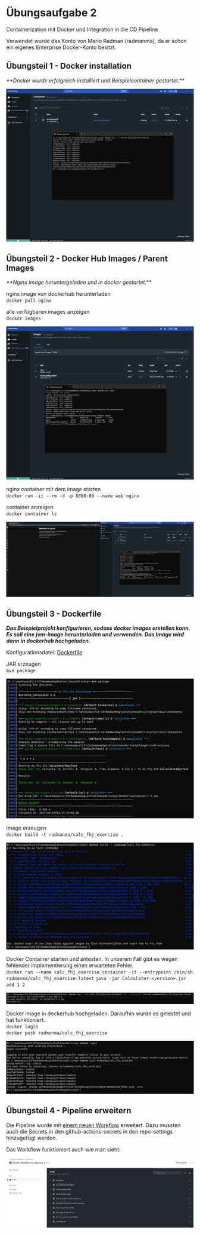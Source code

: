 # Übungsaufgabe 2

Containerization mit Docker und Integration in die CD Pipeline

Verwendet wurde das Konto von Mario Radman (radmanma), da er schon ein eigenes Enterprise Docker-Konto besitzt.

## Übungsteil 1 - Docker installation
_**Docker wurde erfolgreich installiert und Beispielcontainer gestartet._**

![Docker installation and example container](img/e2_1_1.png)


## Übungsteil 2 - Docker Hub Images / Parent Images
_**Nginx image heruntergeladen und in docker gestartet._**

nginx image von dockerhub herunterladen <br>
`docker pull nginx`

alle verfügbaren images anzeigen <br>
`docker images`

![](img/e2_2_1.png)

nginx container mit dem image starten <br>
`docker run -it --rm -d -p 8080:80 --name web nginx`

container anzeigen <br>
`docker container ls`

![](img/e2_2_2.png)


## Übungsteil 3 - Dockerfile
**_Das Beispielprojekt konfigurieren, sodass docker images erstellen kann. Es soll eine jvm-image herunterladen und
verwenden. Das Image wird dann in dockerhub hochgeladen._**

Konfigurationsdatei:
[Dockerfile](../Dockerfile)

JAR erzeugen <br>
`mvn package`

![](img/e2_3_1.png)

Image erzeugen <br>
`docker build -t radmanma/calc_fhj_exercise .`

![](img/e2_3_2.png)

Docker Container starten und antesten. In unserem Fall gibt es wegen fehlender implementierung einen erwarteten Fehler. <br>
`docker run --name calc_fhj_exercise_container -it --entrypoint /bin/sh radmanma/calc_fhj_exercise:latest`
`java -jar Calculator-<version>.jar add 1 2`

![](img/e2_3_3.png)

Docker image in dockerhub hochgeladen. Daraufhin wurde es getestet und hat funktioniert. <br>
`docker login` <br>
`docker push radmanma/calc_fhj_exercise`

![](img/e2_3_4.png)

## Übungsteil 4 - Pipeline erweitern

Die Pipeline wurde mit [einem neuen Workflow](../.github/workflows/exc2-docker.yml) erweitert.
Dazu mussten auch die Secrets in den github-actions-secrets in den repo-settings hinzugefügt werden.

Das Workflow funktioniert auch wie man sieht:

![](img/e2_4_1.png)